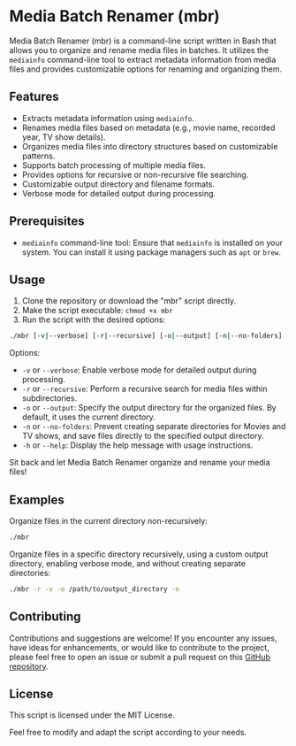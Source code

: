 # Media Batch Renamer (mbr)

Media Batch Renamer (mbr) is a command-line script written in Bash that allows you to organize and rename media files in batches. It utilizes the `mediainfo` command-line tool to extract metadata information from media files and provides customizable options for renaming and organizing them.

## Features

- Extracts metadata information using `mediainfo`.
- Renames media files based on metadata (e.g., movie name, recorded year, TV show details).
- Organizes media files into directory structures based on customizable patterns.
- Supports batch processing of multiple media files.
- Provides options for recursive or non-recursive file searching.
- Customizable output directory and filename formats.
- Verbose mode for detailed output during processing.

## Prerequisites

- `mediainfo` command-line tool: Ensure that `mediainfo` is installed on your system. You can install it using package managers such as `apt` or `brew`.

## Usage

1. Clone the repository or download the "mbr" script directly.
2. Make the script executable: `chmod +x mbr`
3. Run the script with the desired options:

```bash
./mbr [-v|--verbose] [-r|--recursive] [-o|--output] [-n|--no-folders] [-h|--help]
```

Options:

- `-v` or `--verbose`: Enable verbose mode for detailed output during processing.
- `-r` or `--recursive`: Perform a recursive search for media files within subdirectories.
- `-o` or `--output`: Specify the output directory for the organized files. By default, it uses the current directory.
- `-n` or `--no-folders`: Prevent creating separate directories for Movies and TV shows, and save files directly to the specified output directory.
- `-h` or `--help`: Display the help message with usage instructions.

Sit back and let Media Batch Renamer organize and rename your media files!

## Examples

Organize files in the current directory non-recursively:

```bash
./mbr
```

Organize files in a specific directory recursively, using a custom output directory, enabling verbose mode, and without creating separate directories:

```bash
./mbr -r -v -o /path/to/output_directory -n
```

## Contributing

Contributions and suggestions are welcome! If you encounter any issues, have ideas for enhancements, or would like to contribute to the project, please feel free to open an issue or submit a pull request on this [GitHub repository](https://github.com/emilhornlund/media-batch-renamer).

## License

This script is licensed under the MIT License.

Feel free to modify and adapt the script according to your needs.
